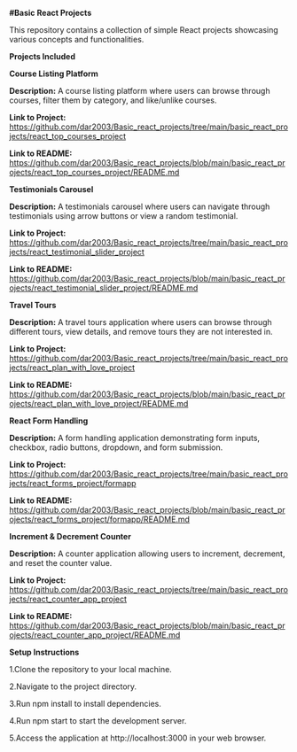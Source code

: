**#Basic React Projects**


This repository contains a collection of simple React projects showcasing various concepts and functionalities.

**Projects Included**

**Course Listing Platform**

**Description:** A course listing platform where users can browse through courses, filter them by category, and like/unlike courses.

**Link to Project:** https://github.com/dar2003/Basic_react_projects/tree/main/basic_react_projects/react_top_courses_project

**Link to README:** https://github.com/dar2003/Basic_react_projects/blob/main/basic_react_projects/react_top_courses_project/README.md




**Testimonials Carousel**

**Description:** A testimonials carousel where users can navigate through testimonials using arrow buttons or view a random testimonial.

**Link to Project:** https://github.com/dar2003/Basic_react_projects/tree/main/basic_react_projects/react_testimonial_slider_project

**Link to README:** https://github.com/dar2003/Basic_react_projects/blob/main/basic_react_projects/react_testimonial_slider_project/README.md




**Travel Tours**

**Description:** A travel tours application where users can browse through different tours, view details, and remove tours they are not interested in.

**Link to Project:** https://github.com/dar2003/Basic_react_projects/tree/main/basic_react_projects/react_plan_with_love_project

**Link to README:** https://github.com/dar2003/Basic_react_projects/blob/main/basic_react_projects/react_plan_with_love_project/README.md




**React Form Handling**

**Description:** A form handling application demonstrating form inputs, checkbox, radio buttons, dropdown, and form submission.

**Link to Project:** https://github.com/dar2003/Basic_react_projects/tree/main/basic_react_projects/react_forms_project/formapp

**Link to README:** https://github.com/dar2003/Basic_react_projects/blob/main/basic_react_projects/react_forms_project/formapp/README.md




**Increment & Decrement Counter**

**Description:** A counter application allowing users to increment, decrement, and reset the counter value.

**Link to Project:** https://github.com/dar2003/Basic_react_projects/tree/main/basic_react_projects/react_counter_app_project

**Link to README:** https://github.com/dar2003/Basic_react_projects/blob/main/basic_react_projects/react_counter_app_project/README.md

**Setup Instructions**


1.Clone the repository to your local machine.

2.Navigate to the project directory.

3.Run npm install to install dependencies.

4.Run npm start to start the development server.

5.Access the application at http://localhost:3000 in your web browser.
